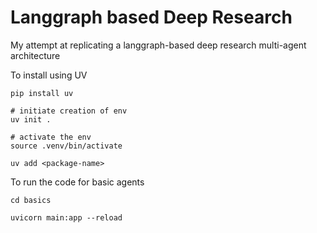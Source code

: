 # Langgraph based Deep Research

My attempt at replicating a langgraph-based deep research multi-agent architecture

To install using UV
    
    pip install uv

    # initiate creation of env
    uv init . 

    # activate the env
    source .venv/bin/activate

    uv add <package-name>

To run the code for basic agents

    cd basics

    uvicorn main:app --reload